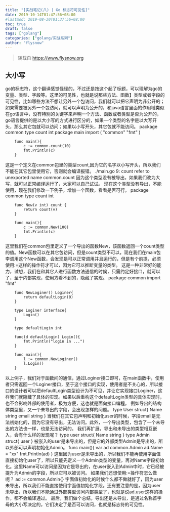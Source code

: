 ```yaml
---
title: "[实战笔记(八) | Go 标志符可见性]"
date: 2019-10-14T01:47:56+08:00
#lastmod: 2019-08-30T01:37:56+08:00
toc: true
draft: false
tags: ["golang"]
categories: ["golang/实战系列"]
author: "flysnow"
---
```


>转载自 https://www.flysnow.org

## 大小写
go的标志符，这个翻译感觉怪怪的，不过还是按这个起了标题，可以理解为go的变量、类型、字段等。这里的可见性，也就是说那些方法、函数】类型或者字段的可见性，比如哪些方法不想让另外一个包访问，我们就可以把它声明为非公开的；如果需要被另外一个包访问，就可以声明为公开的，和java语言里面的作用域类似
在go语言中，没有特别的关键字来声明一个方法、函数或者类型是否为公开的，go语言提供的是以大小写的方式进行区分的，如果一个类型的名字是以大写开头，那么其它包就可以访问；如果以小写开头，其它包就不能访问。
		package common
		type count int
		package main
		import (
		    "common"
		    "fmt"
		)
		
		func main(){
		    c := common.count(10)
		    fmt.Println(c)
		}
这是一个定义在common包里的类型count,因为它的名字以小写开头，所以我们不能在其它包里使用它，否则就会编译报错。
		./main.go 9: count refer to unexported name common.count
因为这个类型没有被导出，如果我们改为大写，就可以正常编译运行了，大家可以自己试试。
现在这个类型没有导出，不能使用，现在我们修改一下例子，增加一个函数，看看是否可行。
		package common
		type count int
		
		func New(v int) count {
		    return count(v)
		}
		
		func main(){
		    c := common.New(100)
		    fmt.Println(c)
		}
这里我们在common包里定义了一个导出的函数New，该函数返回一个count类型的值。New函数可以在其它包访问，但是count类型不可以，现在我们在main包李调用这个New函数，会发现是可以正常调用并且运行的，但是有个前提，必须使用:=这样的操作符才可以，因为它可以推断变量的类型。
这是一种非常好的能力，试想，我们在和其它人进行函数方法通信的时候，只需约定好接口，就可以了，至于内部实现，使用方看不到的，隐藏了实现。
		package common
		import "fmt"
		
		func NewLoginer() Loginer{
		    return defaultLogin(0)
		}
		
		type Loginer interface{
		    Login()
		}
		
		type defaultLogin int
		
		func(d defaultLogin) Login(){
		    fmt.Println("login in ...")
		}
		
		func main(){
		    l := common.NewLoginer()
		    l.Login()
		}
以上例子，我们对于函数间的通信，通过Loginer接口即可，在main函数中，使用者只需返回一个Loginer接口，至于这个接口的实现，使用者是不关心的，所以接口的设计者可以把defaultLogin类型设计为不可见，并让它实现接口Loginer，这样我们就隐藏了具体的实现。如果以后重构这个defaultLogin类型的具体实现时，也不会影响外部的使用者，极为方便，这也就是面向接口编程。
例如导出的结构体类型里，又一个未导出的字段，会出现怎样的问题。
		type User struct{
		    Name string
		    email string
		}
当我们在其它包声明和初始化user的时候，字段email是无法初始化的，因为它没有导出，无法访问。此外，一个导出类型，包含了一个未导出的方法也一样，也是无法访问的。
我们再扩展，导出和未导出的类型相互嵌入，会有什么样的发现呢？
		type user struct{
		    Name string
		}
		type Admin struct{
		    user
		}
被嵌入的user是未导出的，但是它的外部类型Admin是导出的，所以外部可以声明初始化Admin。
		func main(){
		    var ad common.Admin
		    ad.Name = "xx"
		    fmt.Println(ad)
		}
这里因为user是未导出的，所以我们不能再使用字面值直接初始化user了，所以只能先定义一个Admin类型的变量，再对Name字段初始化。这里Name可以访问是因为它是导出的，在user嵌入到Admin中时，它已经被提升为Admin的字段，所以它可以被访问。
如果我们还想使用:=操作符怎么做呢？
		ad := common.Admin{}
字面值初始化的时候什么都不做就好了，因为user未导出，所以我们不能直接使用字面值初始化字段。还有要注意的是，因为user未导出，所以我们不能通过外部类型访问内部类型了，也就是说ad.user这样的操作，都不会编译通过。
最后，我们做个总结，导出还是未导出，是通过名称首字母的大小写决定的，它们决定了是否可以访问，也就是标志符的可见性。
